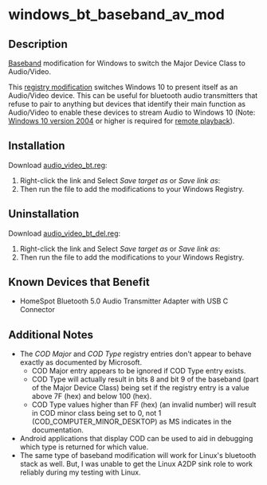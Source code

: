 # windows_bt_baseband_av_mod

Description
-

[Baseband](https://www.bluetooth.com/specifications/assigned-numbers/baseband/) modification for Windows to switch the Major Device Class to Audio/Video.

This [registry modification](https://docs.microsoft.com/en-us/windows-hardware/drivers/bluetooth/bluetooth-registry-entries) switches Windows 10 to present itself as an Audio/Video device. This can be useful for bluetooth audio transmitters that refuse to pair to anything but devices that identify their main function as Audio/Video to enable these devices to stream Audio to Windows 10 (Note: [Windows 10 version 2004](https://docs.microsoft.com/en-us/windows/whats-new/whats-new-windows-10-version-2004) or higher is required for [remote playback](https://docs.microsoft.com/en-us/windows/uwp/audio-video-camera/enable-remote-audio-playback)).

Installation
-
Download [audio_video_bt.reg](https://raw.githubusercontent.com/snaphat/windows_bt_baseband_av_mod/master/audio_video_bt.reg):
1. Right-click the link and Select *Save target as* or *Save link as*:
2. Then run the file to add the modifications to your Windows Registry.

Uninstallation
-
Download [audio_video_bt_del.reg](https://raw.githubusercontent.com/snaphat/windows_bt_baseband_av_mod/master/audio_video_bt_del.reg):
1. Right-click the link and Select *Save target as* or *Save link as*:
2. Then run the file to add the modifications to your Windows Registry.

Known Devices that Benefit
-
* HomeSpot Bluetooth 5.0 Audio Transmitter Adapter with USB C Connector

Additional Notes
-
* The *COD Major* and *COD Type* registry entries don't appear to behave exactly as documented by Microsoft.
  * COD Major entry appears to be ignored if COD Type entry exists.
  * COD Type will actually result in bits 8 and bit 9 of the baseband (part of the Major Device Class) being set if the registry entry is a value above 7F (hex) and below 100 (hex).
  * COD Type values higher than FF (hex) (an invalid number) will result in COD minor class being set to 0, not 1 (COD_COMPUTER_MINOR_DESKTOP) as MS indicates in the documentation. 
* Android applications that display COD can be used to aid in debugging which type is returned for which value.
* The same type of baseband modification will work for Linux's bluetooth stack as well. But, I was unable to get the Linux A2DP sink role to work reliably during my testing with Linux.


